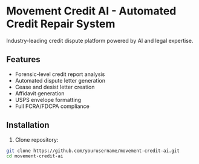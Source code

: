 # Movement Credit AI - Automated Credit Repair System

Industry-leading credit dispute platform powered by AI and legal expertise.

## Features

- Forensic-level credit report analysis
- Automated dispute letter generation
- Cease and desist letter creation
- Affidavit generation
- USPS envelope formatting
- Full FCRA/FDCPA compliance

## Installation

1. Clone repository:
```bash
git clone https://github.com/yourusername/movement-credit-ai.git
cd movement-credit-ai
